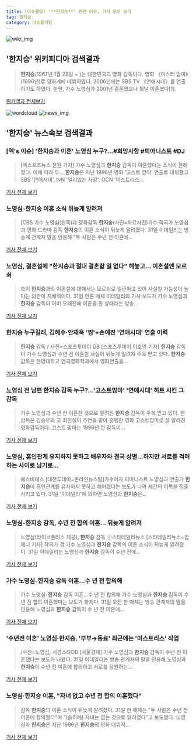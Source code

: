 ```yaml
---
title: (이슈클립) '**한지승**' 관련 이슈, 기사 모아 보기
tag: 한지승
category: 이슈클리핑
---
```

![wiki_img](https://user-images.githubusercontent.com/42597476/44503234-41136a80-a6d0-11e8-9071-6fc6418eafe4.png)
## **'**한지승**'** 위키피디아 검색결과
>**한지승**(1967년 1월 28일 ~ )는 대한민국의 영화 감독이다. 영화 《미스터 맘마》(1996년)로 영화계에 데뷔하였다. 2006년에는 SBS TV 《연애시대》를 연출하기도 하였다. 한편, 가수 노영심과 2001년 결혼했으나 뒷날 이혼했다[1].

<a href="https://ko.wikipedia.org/wiki/한지승" target="_blank">위키백과 전체보기</a>

![wordcloud](https://s3.ap-northeast-2.amazonaws.com/lyrics101-wordcloud/2018-08-31-1535706576.png)
![news_img](https://user-images.githubusercontent.com/42597476/44507050-1206f400-a6e4-11e8-8d98-7ffbfebb353f.png)
## **'**한지승**'** 뉴스속보 검색결과
### [엑's 이슈] '**한지승**과 이혼' 노영심 누구?…#희망사항 #피아니스트 #DJ

>[엑스포츠뉴스 전원 기자] 가수 노영심과 **한지승** 감독이 이혼했다는 소식이 전해졌다. 이에 따라 두... **한지승**은 지난 1996년 영화 '고스트 맘마' 연출로 데뷔했고 SBS '연애시대', tvN '일리있는 사랑', OCN '미스트리스...

<a href="http://www.xportsnews.com/?ac=article_view&entry_id=1014002" target="_blank">기사 전체 보기</a>

### 노영심-**한지승** 이혼 소식 뒤늦게 알려져

>[CBS 가수 노영심(왼쪽)과 영화감독 **한지승**(사진=자료사진)가수·작곡가 노영심과 영화·드라마 감독 **한지승**의 이혼 소식이 뒤늦게 알려졌다. 31일 이데일리는 방송계 관계자 말을 인용해 "두 사람은 수년 전 이혼에...

<a href="http://www.nocutnews.co.kr/news/5024618" target="_blank">기사 전체 보기</a>

### 노영심, 결혼설에 "**한지승**과 절대 결혼할 일 없다" 해놓고… 이혼설엔 모르쇠

>측이 **한지승**과의 이혼설에 대해서는 모르쇠로 일관하고 있어 사실일 가능성이 높다는 의견이 지배적이다. 31일 언론 매체 이데일리의 기사 보도가 가수 노영심과 **한지승** 감독이 이미 오래전에 이혼을 한 상태라는 방송...

<a href="http://www.dtoday.co.kr/news/articleView.html?idxno=276951" target="_blank">기사 전체 보기</a>

### **한지승** 누구길래, 김혜수·안재욱 '찜'+손예진 '연애시대' 연출 이력

>**한지승** 감독 / 사진=스포츠투데이 DB [스포츠투데이 이호영 기자] **한지승** 감독이 가수 노영심과 수년 전 이혼한 사실이 뒤늦게 알려져 주목 받고 있다. **한지승** 감독은 한양대학교 연극영화학과에서 영화연출을...

<a href="http://stoo.asiae.co.kr/news/naver_view.htm?idxno=2018083114014856999" target="_blank">기사 전체 보기</a>

### 노영심 전 남편 **한지승** 감독 누구?...'고스트맘마' '연애시대' 히트 시킨 그 감독

>가수 노영심과 수년 전 이혼한 것으로 알려진 **한지승** 감독이 주목 받고 있다. 한 감독은 김승우와 고 최진실이 주연을 맡아 흥행한 영화 고스트맘마로 잘 알려진 영화감독이다. 고스트 맘마는 1996년 한 감독이...

<a href="http://www.kookje.co.kr/news2011/asp/newsbody.asp?code=0500&key=20180831.99099014733" target="_blank">기사 전체 보기</a>

### 노영심, 혼인관계 유지하지 못하고 배우자와 결국 상별...하지만 서로를 격려하는 사이로 남기로...

>에스비에스 [대전투데이=온라인뉴스팀]가수이자 피아니스트 노영심과 연출가 **한지승**이 혼인관계를 유지하지 못하고 헤어졌다는 보도가 나와 세간의 이목을 집중시키고 있다. 31일 '이데일리'에 의하면 노영심과 **한지승**은...

<a href="http://www.daejeontoday.com/news/articleView.html?idxno=511149" target="_blank">기사 전체 보기</a>

### 노영심-**한지승** 감독, 수년 전 합의 이혼... 뒤늦게 알려져

>노영심(라이브플러스 제공), **한지승** 감독 ⓒ스타데일리뉴스 [스타데일리뉴스=김제니 기자] 작곡가 겸 가수 노영심과 **한지승** 감독의 이혼 소식이 뒤늦게 알려졌다. 31일 이데일리는 노영심과 **한지승** 감독이 수년 전에...

<a href="http://www.stardailynews.co.kr/news/articleView.html?idxno=213855" target="_blank">기사 전체 보기</a>

### 가수 노영심-**한지승** 감독 이혼…수 년 전 합의해

>가수 노영심-**한지승** 감독 이혼…수 년 전 합의해 가수 노영심과 **한지승** 감독이 수 년 전 합의 이혼했다는 보도가 화제다. 31일 오전 한 매체는 방송 관계자의 말을 인용해 노영심과 **한지승** 감독이 수 년 전 이혼에...

<a href="http://www.viva100.com/main/view.php?key=20180831010009934" target="_blank">기사 전체 보기</a>

### '수년전 이혼' 노영심·**한지승**, '부부→동료' 최근에는 '미스트리스' 작업

>/사진=노영심, 서경스타DB [서울경제] 가수 노영심과 **한지승** 감독이 수년 전 이혼했다는 보도가 나왔다. 31일 이데일리는 방송 관계자의 말을 인용해 노영심과 **한지승**이 수년 전 이혼에 합의하고 서로를 응원하는...

<a href="http://www.sedaily.com/NewsView/1S3KORGDCX" target="_blank">기사 전체 보기</a>

### 노영심·**한지승** 이혼, "자녀 없고 수년 전 합의 이혼했다"

>감독 **한지승**의 이혼 소식이 뒤늦게 알려졌다. 31일 한 매체는 "두 사람은 수년 전 이혼에 합의했다"며 "(슬하에) 자녀는 없는 것으로 알려졌다"고 보도했다. 노영심과 **한지승**은 지난 1996년 **한지승**의 영화 데뷔작...

<a href="http://stoo.asiae.co.kr/news/naver_view.htm?idxno=2018083111144771149" target="_blank">기사 전체 보기</a>


